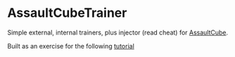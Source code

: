 # AssaultCubeTrainer
Simple external, internal trainers, plus injector (read cheat) for [AssaultCube](https://en.wikipedia.org/wiki/AssaultCube).

Built as an exercise for the following [tutorial](https://guidedhacking.com/threads/ghb1-start-here-beginner-guide-to-game-hacking.5911/)